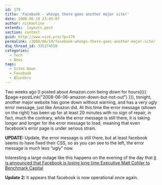 ```yaml
---
id: 179
title: 'Facebook - whoops there goes another major site!'
date: 2008-06-19 23:05:07
author: nickmoline
extends: _layouts.post
section: content
guid: http://www.nick.pro/?p=179
permalink: /2008/06/19/facebook-whoops-there-goes-another-major-site/
dsq_thread_id: 335274559
categories:
  - Tech
  - News
tags:
  - Sites Down
  - Facebook
  - Blunders
---
```

Two weeks ago [I posted about Amazon.com being down for hours]({{ $page->postLink("2008-06-06-amazon-down-but-not-out") }}), tonight, another major website has gone down without warning, and has a very ugly error message, just like Amazon did. At this time the error message (shown on the right) has been up for at least 20 minutes with no sign of repair, in fact, much the contrary, while the error message is still there, it is taking longer and longer for the error message to load, meaning that even facebook&#8217;s error page is under serious strain.

<!--more-->

<amp-img src="{{ site.baseurl }}/wp-content/uploads/sites/4/2008/06/region-capture-11.webp" alt="Another major website comes crashing down!" title="Facebook Down!" width="1060" height="711" layout="responsive" lightbox>
  <amp-img fallback src="{{ site.baseurl }}/wp-content/uploads/sites/4/2008/06/region-capture-11.png" alt="Another major website comes crashing down!" title="Facebook Down!" width="1060" height="711" layout="responsive" lightbox></amp-img>

</amp-img>

**UPDATE:** Update, the error message is still there, but at least facebook seems to have fixed their CSS, so as you can see to the left, the error message is much less &#8220;ugly&#8221; now.

<amp-img src="{{ site.baseurl }}/wp-content/uploads/sites/4/2008/06/region-capture-12.webp" alt="Facebook fixes their stylesheet, story at 11!" title="Facebook fixes their stylesheet, story at 11!" width="873" height="329" layout="responsive" lightbox>
  <amp-img src="{{ site.baseurl }}/wp-content/uploads/sites/4/2008/06/region-capture-12.png" alt="Facebook fixes their stylesheet, story at 11!" title="Facebook fixes their stylesheet, story at 11!" width="873" height="329" layout="responsive" lightbox></amp-img>
</amp-img>

Interesting a large outage like this happens on the evening of the day that [it is announced that Facebook is losing long time Executive Matt Cohler to Benchmark Capital](https://www.businessinsider.com/2008/6/facebook-loses-long-time-exec)

**Update 2:** It appears that facebook is now operational once again.
